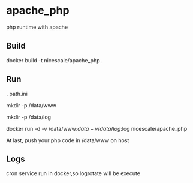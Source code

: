 apache_php
==========

php runtime with apache


Build
-----

  docker build -t nicescale/apache_php .


Run
-----

  . path.ini

  mkdir -p /data/www

  mkdir -p /data/log

  docker run  -d -v /data/www:$data -v /data/log:$log nicescale/apache_php

At last, push your php code in /data/www on host


Logs
-----

cron service run in docker,so logrotate will be execute
